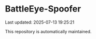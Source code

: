 # BattleEye-Spoofer

Last updated: 2025-07-13 19:25:21

This repository is automatically maintained.
